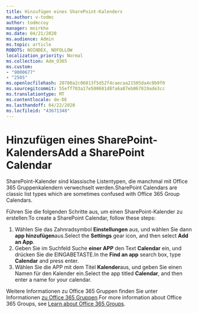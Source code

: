```yaml
---
title: Hinzufügen eines SharePoint-Kalenders
ms.author: v-todmc
author: todmccoy
manager: mnirkhe
ms.date: 04/21/2020
ms.audience: Admin
ms.topic: article
ROBOTS: NOINDEX, NOFOLLOW
localization_priority: Normal
ms.collection: Adm_O365
ms.custom:
- "9000677"
- "2585"
ms.openlocfilehash: 20780a2c06813f5d52f4caecaa21505da4c0b9f0
ms.sourcegitcommit: 55eff703a17e500681d8fa6a87eb067019ade3cc
ms.translationtype: MT
ms.contentlocale: de-DE
ms.lasthandoff: 04/22/2020
ms.locfileid: "43671348"
---
```

# <a name="add-a-sharepoint-calendar"></a><span data-ttu-id="bdafe-102">Hinzufügen eines SharePoint-Kalenders</span><span class="sxs-lookup"><span data-stu-id="bdafe-102">Add a SharePoint Calendar</span></span>

<span data-ttu-id="bdafe-103">SharePoint-Kalender sind klassische Listentypen, die manchmal mit Office 365 Gruppenkalendern verwechselt werden.</span><span class="sxs-lookup"><span data-stu-id="bdafe-103">SharePoint Calendars are classic list types which are sometimes confused with Office 365 Group Calendars.</span></span>
 
<span data-ttu-id="bdafe-104">Führen Sie die folgenden Schritte aus, um einen SharePoint-Kalender zu erstellen:</span><span class="sxs-lookup"><span data-stu-id="bdafe-104">To create a SharePoint Calendar, follow these steps:</span></span>
 
1.  <span data-ttu-id="bdafe-105">Wählen Sie das Zahnradsymbol **Einstellungen** aus, und wählen Sie dann **app hinzufügen**aus.</span><span class="sxs-lookup"><span data-stu-id="bdafe-105">Select the **Settings** gear icon, and then select **Add an App**.</span></span>
2.  <span data-ttu-id="bdafe-106">Geben Sie im Suchfeld Suche **einer APP** den Text **Calendar** ein, und drücken Sie die EINGABETASTE.</span><span class="sxs-lookup"><span data-stu-id="bdafe-106">In the **Find an app** search box, type **Calendar** and press enter.</span></span>
3.  <span data-ttu-id="bdafe-107">Wählen Sie die APP mit dem Titel **Kalender**aus, und geben Sie einen Namen für den Kalender ein.</span><span class="sxs-lookup"><span data-stu-id="bdafe-107">Select the app titled **Calendar**, and then enter a name for your calendar.</span></span>

<span data-ttu-id="bdafe-108">Weitere Informationen zu Office 365 Gruppen finden Sie unter Informationen [zu Office 365 Gruppen](https://support.office.com/article/Learn-about-Office-365-groups-b565caa1-5c40-40ef-9915-60fdb2d97fa2).</span><span class="sxs-lookup"><span data-stu-id="bdafe-108">For more information about Office 365 Groups, see [Learn about Office 365 Groups](https://support.office.com/article/Learn-about-Office-365-groups-b565caa1-5c40-40ef-9915-60fdb2d97fa2).</span></span>

